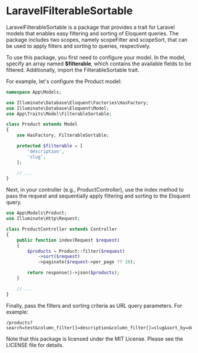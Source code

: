 # LaravelFilterableSortable
LaravelFilterableSortable is a package that provides a trait for Laravel models that enables easy filtering and sorting of Eloquent queries. The package includes two scopes, namely scopeFilter and scopeSort, that can be used to apply filters and sorting to queries, respectively.

To use this package, you first need to configure your model. In the model, specify an array named <b>$filterable</b>, which contains the available fields to be filtered. Additionally, import the FilterableSortable trait.

For example, let's configure the Product model:
```PHP
namespace App\Models;

use Illuminate\Database\Eloquent\Factories\HasFactory;
use Illuminate\Database\Eloquent\Model;
use App\Traits\Model\FilterableSortable;

class Product extends Model
{
    use HasFactory, FilterableSortable;

    protected $filterable = [
        'description',
        'slug',
    ];

    // ...
}
```

Next, in your controller (e.g., ProductController), use the index method to pass the request and sequentially apply filtering and sorting to the Eloquent query.
```PHP
use App\Models\Product;
use Illuminate\Http\Request;

class ProductController extends Controller
{
    public function index(Request $request)
    {
        $products = Product::filter($request)
            ->sort($request)
            ->paginate($request->per_page ?? 10);

        return response()->json($products);
    }

    // ...
}
```

Finally, pass the filters and sorting criteria as URL query parameters. For example:
```
/products?search=test&column_filter[]=description&column_filter[]=slug&sort_by=description&sort_type=asc
```

Note that this package is licensed under the MIT License. Please see the LICENSE file for details.
